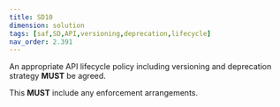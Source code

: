 ```yaml
---
title: SD10
dimension: solution
tags: [saf,SD,API,versioning,deprecation,lifecycle]
nav_order: 2.391
---
```


An appropriate API lifecycle policy including versioning and deprecation strategy **MUST** be agreed. 

This **MUST** include any enforcement arrangements. 